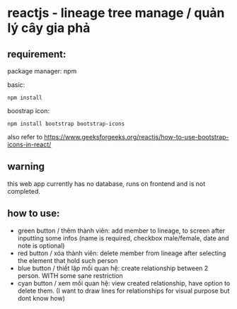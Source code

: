 # reactjs - lineage tree manage / quản lý cây gia phả
## requirement:
package manager: npm

basic:         
```
npm install
```

boostrap icon: 
```
npm install bootstrap bootstrap-icons
``` 
also refer to https://www.geeksforgeeks.org/reactjs/how-to-use-bootstrap-icons-in-react/

## warning
this web app currently has no database, runs on frontend and is not completed.

## how to use:
- green button / thêm thành viên: add member to lineage, to screen after inputting some infos (name is required, checkbox male/female, date and note is optional)
- red button / xóa thành viên: delete member from lineage after selecting the element that hold such person
- blue button / thiết lập mối quan hệ: create relationship between 2 person. WITH some sane restriction
- cyan button / xem mối quan hệ: view created relationship,  have option to delete them. (I want to draw lines for relationships for visual purpose but dont know how)
